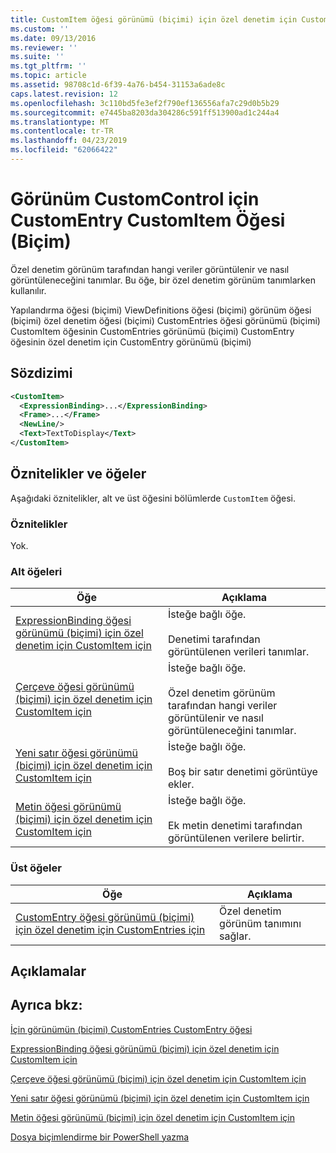 ```yaml
---
title: CustomItem öğesi görünümü (biçimi) için özel denetim için CustomEntry için | Microsoft Docs
ms.custom: ''
ms.date: 09/13/2016
ms.reviewer: ''
ms.suite: ''
ms.tgt_pltfrm: ''
ms.topic: article
ms.assetid: 98708c1d-6f39-4a76-b454-31153a6ade8c
caps.latest.revision: 12
ms.openlocfilehash: 3c110bd5fe3ef2f790ef136556afa7c29d0b5b29
ms.sourcegitcommit: e7445ba8203da304286c591ff513900ad1c244a4
ms.translationtype: MT
ms.contentlocale: tr-TR
ms.lasthandoff: 04/23/2019
ms.locfileid: "62066422"
---
```

# <a name="customitem-element-for-customentry-for-customcontrol-for-view-format"></a>Görünüm CustomControl için CustomEntry CustomItem Öğesi (Biçim)

Özel denetim görünüm tarafından hangi veriler görüntülenir ve nasıl görüntüleneceğini tanımlar. Bu öğe, bir özel denetim görünüm tanımlarken kullanılır.

Yapılandırma öğesi (biçimi) ViewDefinitions öğesi (biçimi) görünüm öğesi (biçimi) özel denetim öğesi (biçimi) CustomEntries öğesi görünümü (biçimi) CustomItem öğesinin CustomEntries görünümü (biçimi) CustomEntry öğesinin özel denetim için CustomEntry görünümü (biçimi)

## <a name="syntax"></a>Sözdizimi

```xml
<CustomItem>
  <ExpressionBinding>...</ExpressionBinding>
  <Frame>...</Frame>
  <NewLine/>
  <Text>TextToDisplay</Text>
</CustomItem>
```

## <a name="attributes-and-elements"></a>Öznitelikler ve öğeler

Aşağıdaki öznitelikler, alt ve üst öğesini bölümlerde `CustomItem` öğesi.

### <a name="attributes"></a>Öznitelikler

Yok.

### <a name="child-elements"></a>Alt öğeleri

|Öğe|Açıklama|
|-------------|-----------------|
|[ExpressionBinding öğesi görünümü (biçimi) için özel denetim için CustomItem için](./expressionbinding-element-for-customitem-for-customcontrol-for-view-format.md)|İsteğe bağlı öğe.<br /><br /> Denetimi tarafından görüntülenen verileri tanımlar.|
|[Çerçeve öğesi görünümü (biçimi) için özel denetim için CustomItem için](./frame-element-for-customitem-for-customcontrol-for-view-format.md)|İsteğe bağlı öğe.<br /><br /> Özel denetim görünüm tarafından hangi veriler görüntülenir ve nasıl görüntüleneceğini tanımlar.|
|[Yeni satır öğesi görünümü (biçimi) için özel denetim için CustomItem için](./newline-element-for-customitem-for-customcontrol-for-view-format.md)|İsteğe bağlı öğe.<br /><br /> Boş bir satır denetimi görüntüye ekler.|
|[Metin öğesi görünümü (biçimi) için özel denetim için CustomItem için](./text-element-for-customitem-for-customview-for-view-format.md)|İsteğe bağlı öğe.<br /><br /> Ek metin denetimi tarafından görüntülenen verilere belirtir.|

### <a name="parent-elements"></a>Üst öğeler

|Öğe|Açıklama|
|-------------|-----------------|
|[CustomEntry öğesi görünümü (biçimi) için özel denetim için CustomEntries için](./customentry-element-for-customentries-for-customcontrol-for-view-format.md)|Özel denetim görünüm tanımını sağlar.|

## <a name="remarks"></a>Açıklamalar

## <a name="see-also"></a>Ayrıca bkz:

[İçin görünümün (biçimi) CustomEntries CustomEntry öğesi](./customentry-element-for-customentries-for-customcontrol-for-view-format.md)

[ExpressionBinding öğesi görünümü (biçimi) için özel denetim için CustomItem için](./expressionbinding-element-for-customitem-for-customcontrol-for-view-format.md)

[Çerçeve öğesi görünümü (biçimi) için özel denetim için CustomItem için](./frame-element-for-customitem-for-customcontrol-for-view-format.md)

[Yeni satır öğesi görünümü (biçimi) için özel denetim için CustomItem için](./newline-element-for-customitem-for-customcontrol-for-view-format.md)

[Metin öğesi görünümü (biçimi) için özel denetim için CustomItem için](./text-element-for-customitem-for-customview-for-view-format.md)

[Dosya biçimlendirme bir PowerShell yazma](./writing-a-powershell-formatting-file.md)
